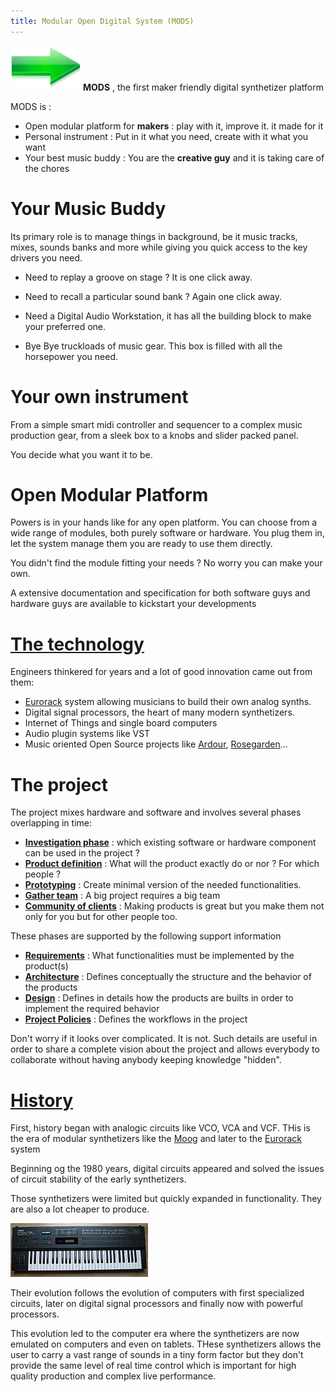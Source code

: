 ```yaml
---
title: Modular Open Digital System (MODS)
---
```

  ![Arrow](./arrow_right.png) __MODS__ , the first maker friendly digital synthetizer platform 

MODS is :
  - Open modular platform for __makers__ : play with it, improve it. it made for it
  - Personal instrument : Put in it what you need, create with it what you want
  - Your best music buddy : You are the __creative guy__ and it is taking care of the chores 

# Your Music Buddy
Its primary role is to manage things in background, be it music tracks, mixes, sounds banks and more while giving you quick access to the key drivers you need.

 - Need to replay a groove on stage ? It is one click away.
 - Need to recall a particular sound bank ? Again one click away.
 - Need a Digital Audio Workstation, it has all the building block to make your preferred one.

 - Bye Bye truckloads of music gear. This box is filled with all the horsepower you need.

# Your own instrument
  From a simple smart midi controller and sequencer to a complex music production gear,
  from a sleek box to a knobs and slider packed panel.

  You decide what you want it to be.

# Open Modular Platform
Powers is in your hands like for any open platform.
You can choose from a wide range of modules, both purely software or hardware.
You plug them in, let the system manage them you are ready to use them directly.

You didn't find the module fitting your needs ?  No worry you can make your own.

A extensive documentation and specification for both software guys and hardware guys are available to kickstart your developments

# [The technology](./technology.md)
Engineers thinkered for years and a lot of good innovation came out from them:
 - [Eurorack](https://en.wikipedia.org/wiki/Eurorack) system allowing musicians to build their own analog synths.
 - Digital signal processors, the heart of many modern synthetizers.
 - Internet of Things and single board computers
 - Audio plugin systems like VST
 - Music oriented Open Source projects like [Ardour](https://ardour.org/), [Rosegarden](https://www.rosegardenmusic.com/)...

# The project
The project mixes hardware and software and involves several phases overlapping in time:
 - __[Investigation phase](investigation.md)__ : which existing software or hardware component can be used in the project ?
 - __[Product definition](definition.md)__ : What will the product exactly do or nor ? For which people ?
 - __[Prototyping](prototyping.md)__ : Create minimal version of the needed functionalities.
 - __[Gather team](team.md)__ : A big project requires a big team
 - __[Community of clients](community.md)__ : Making products is great but you make them  not only for you but for other people too.

These phases are supported by the following support information
 - __[Requirements](requirements.md)__ : What functionalities must be implemented by the product(s)
 - __[Architecture](architecture.md)__ : Defines conceptually the structure and the behavior of the products
 - __[Design](design.md)__ : Defines in details how the products are builts in order to implement the required behavior
 - __[Project Policies](policies.md)__ : Defines the workflows in the project

Don't worry if it looks over complicated. It is not. Such details are useful in order to share a complete vision about the project and allows everybody to
collaborate without having anybody keeping knowledge "hidden".

# [History](./history.md)
First, history began with analogic circuits like VCO, VCA and VCF. THis is the era of modular synthetizers like the [Moog](https://www.moogmusic.com/) and later to the [Eurorack](https://en.wikipedia.org/wiki/Eurorack) system

Beginning og the 1980 years, digital circuits appeared and solved the issues of circuit stability of the early synthetizers.

Those synthetizers were limited but quickly expanded in functionality. They are also a lot cheaper to produce.

![DX7](./dx7.png)

Their evolution follows the evolution of computers with first specialized circuits, later on digital signal processors and finally now with powerful processors.

This evolution led to the computer era where the synthetizers are now emulated on computers and even on tablets.
THese synthetizers allows the user to carry a vast range of sounds in a tiny form factor but they don't provide the same level of real time control 
which is important for high quality production and complex live performance.

